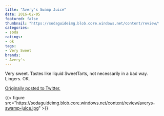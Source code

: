 ```yaml
---
title: "Avery's Swamp Juice"
date: 2016-02-05
featured: false
thumbnail: "https://sodaguideimg.blob.core.windows.net/content/review/thumbs/averys-swamp-juice.jpg"
categories:
- soda
ratings:
- ok
tags:
- Very Sweet
brands:
- Avery's
---
```


Very sweet. Tastes like liquid SweetTarts, not necessarily in a bad way. Lingers. OK.

[Originally posted to Twitter.](https://twitter.com/Cavorter/status/695677331558432768)

{{< figure src="https://sodaguideimg.blob.core.windows.net/content/review/averys-swamp-juice.jpg" >}}


